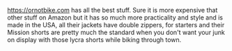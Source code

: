 https://ornotbike.com has all the best stuff. Sure it is more expensive that other stuff on Amazon but it has so much more practicality and style and is made in the USA, all their jackets have double zippers, for starters and their Mission shorts are pretty much the standard when you don't want your junk on display with those lycra shorts while biking through town.